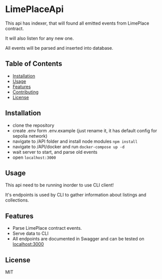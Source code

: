 # LimePlaceApi

This api has indexer, that will found all emitted events from LimePlace contract. 

It will also listen for any new one.


All events will be parsed and inserted into database.

## Table of Contents

- [Installation](#installation)
- [Usage](#usage)
- [Features](#features)
- [Contributing](#contributing)
- [License](#license)

## Installation

* clone the repository
* create .env form .env.example (just rename it, it has default config for sepolia network)
* navigate to /API folder and install node modules `npm install`
* navigate to /API/docker and run `docker-compose up -d`
* wait server to start, and parse old events
* open `localhost:3000`


## Usage

This api need to be running inorder to use CLI client!

It's endpoints is used by CLI to gather information about listings and collections.

## Features

* Parse LimePlace contract events.
* Serve data to CLI
* All endpoints are documented in Swagger and can be tested on [localhost:3000]("http://localhost:3000")

## License

MIT